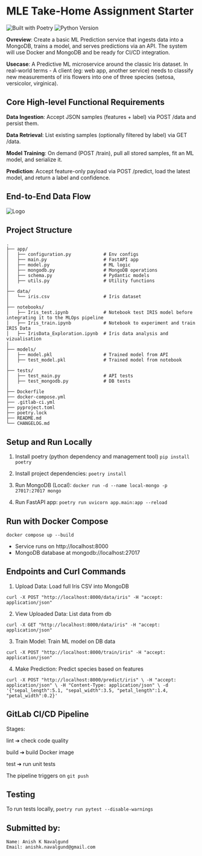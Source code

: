 # MLE Take-Home Assignment Starter

![Built with Poetry](https://img.shields.io/badge/Built_with-Poetry-blueviolet)
![Python Version](https://img.shields.io/badge/Python-3.12-blue)

**Ovreview**: Create a basic ML Prediction service that ingests data into a MongoDB, trains a model, and serves predictions via an API. The system will use Docker and MongoDB and be ready for CI/CD integration.

**Usecase**: A Predictive ML microservice around the classic Iris dataset. In real-world terms - A client (eg: web app, another service) needs to classify new measurements of iris flowers into one of three species (setosa, versicolor, virginica).

## Core High-level Functional Requirements

**Data Ingestion**: Accept JSON samples (features + label) via POST /data and persist them.

**Data Retrieval**: List existing samples (optionally filtered by label) via GET /data.

**Model Training**: On demand (POST /train), pull all stored samples, fit an ML model, and serialize it.

**Prediction**: Accept feature-only payload via POST /predict, load the latest model, and return a label and confidence.

## **End-to-End Data Flow**

![Logo](images/archi.png)

## Project Structure

```
.
├── app/
│   ├── configuration.py            # Env configs
│   ├── main.py                     # FastAPI app
│   ├── model.py                    # ML logic
│   ├── mongodb.py                  # MongoDB operations
│   ├── schema.py                   # Pydantic models
│   ├── utils.py                    # Utility functions
│
├── data/
│   └── iris.csv                    # Iris dataset
│
├── notebooks/
│   ├── Iris_test.ipynb             # Notebook test IRIS model before integrating it to the MLOps pipeline
│   ├── Iris_train.ipynb            # Notebook to experiment and train IRIS Data
│   ├── IrisData_Exploration.ipynb  # Iris data analysis and vizualisation
│
├── models/
│   ├── model.pkl                   # Trained model from API
│   ├── test_model.pkl              # Trained model from notebook
│ 
├── tests/
│   ├── test_main.py                # API tests
│   ├── test_mongodb.py             # DB tests
│
├── Dockerfile
├── docker-compose.yml
├── .gitlab-ci.yml
├── pyproject.toml
├── poetry.lock
├── README.md
└── CHANGELOG.md
```


## Setup and Run Locally

1. Install poetry (python dependency and management tool)
`pip install poetry
`

2. Install project dependencies:
`poetry install
`

3. Run MongoDB (Local):
`docker run -d --name local-mongo -p 27017:27017 mongo
`

4. Run FastAPI app:
`poetry run uvicorn app.main:app --reload
`

## Run with Docker Compose
`docker compose up --build
`
- Service runs on http://localhost:8000
- MongoDB database at mongodb://localhost:27017


## Endpoints and Curl Commands

1. Upload Data: Load full Iris CSV into MongoDB

`curl -X POST "http://localhost:8000/data/iris" -H "accept: application/json"
`

2. View Uploaded Data: List data from db

`curl -X GET "http://localhost:8000/data/iris" -H "accept: application/json"
`

3. Train Model: Train ML model on DB data

`curl -X POST "http://localhost:8000/train/iris" -H "accept: application/json"
`

4. Make Prediction: Predict species based on features

`
curl -X POST "http://localhost:8000/predict/iris" \
-H "accept: application/json" \
-H "Content-Type: application/json" \
-d '{"sepal_length":5.1, "sepal_width":3.5, "petal_length":1.4, "petal_width":0.2}'
`

## GitLab CI/CD Pipeline
Stages:

lint ➔ check code quality

build ➔ build Docker image

test ➔ run unit tests

The pipeline triggers on `git push`

## Testing

To run tests locally,
`poetry run pytest --disable-warnings`

## Submitted by:
```
Name: Anish K Navalgund
Email: anishk.navalgund@gmail.com
```